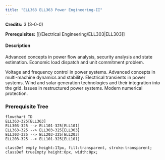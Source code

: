 ```yaml
---
title: "ELL363 ELL363 Power Engineering-II"
---
```

**Credits:** 3 (3-0-0)

**Prerequisites:** [[/Electrical Engineering/ELL303|ELL303]]

#### Description
Advanced concepts in power flow analysis, security analysis and state estimation. Economic load dispatch and unit commitment problem.

Voltage and frequency control in power systems. Advanced concepts in multi-machine dynamics and stability. Electrical transients in power systems. Wind and solar generation technologies and their integration into the grid. Issues in restructured power systems. Modern numerical protection.

### Prerequisite Tree

```mermaid
flowchart TD
ELL363-325[ELL363]
ELL303-325 --> ELL101-325[ELL101]
ELL363-325 --> ELL303-325[ELL303]
ELL303-325 --> ELL203-325[ELL203]
ELL203-325 --> ELL101-325[ELL101]

classDef empty height:17px, fill:transparent, stroke:transparent;
classDef trueEmpty height:0px, width:0px;
```